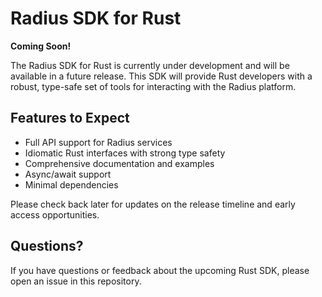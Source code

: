 # Radius SDK for Rust

**Coming Soon!**

The Radius SDK for Rust is currently under development and will be available in a future release. This SDK will provide Rust developers with a robust, type-safe set of tools for interacting with the Radius platform.

## Features to Expect

- Full API support for Radius services
- Idiomatic Rust interfaces with strong type safety
- Comprehensive documentation and examples
- Async/await support
- Minimal dependencies

Please check back later for updates on the release timeline and early access opportunities.

## Questions?

If you have questions or feedback about the upcoming Rust SDK, please open an issue in this repository.